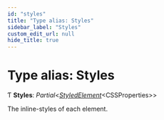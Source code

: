 ```yaml
---
id: "styles"
title: "Type alias: Styles"
sidebar_label: "Styles"
custom_edit_url: null
hide_title: true
---
```


# Type alias: Styles

Ƭ **Styles**: *Partial*<[*StyledElement*](styledelement.md)<CSSProperties\>\>

The inline-styles of each element.
